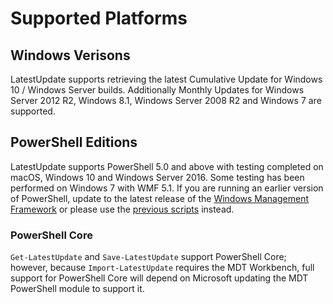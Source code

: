# Supported Platforms

## Windows Verisons

LatestUpdate supports retrieving the latest Cumulative Update for Windows 10 / Windows Server builds. Additionally Monthly Updates for Windows Server 2012 R2, Windows 8.1, Windows Server 2008 R2 and Windows 7 are supported.

## PowerShell Editions

LatestUpdate supports PowerShell 5.0 and above with testing completed on macOS, Windows 10 and Windows Server 2016. Some testing has been performed on Windows 7 with WMF 5.1. If you are running an earlier version of PowerShell, update to the latest release of the [Windows Management Framework](https://docs.microsoft.com/en-us/powershell/wmf/readme) or please use the [previous scripts](https://github.com/aaronparker/MDT/tree/master/Updates) instead.

### PowerShell Core

`Get-LatestUpdate` and `Save-LatestUpdate` support PowerShell Core; however, because `Import-LatestUpdate` requires the MDT Workbench, full support for PowerShell Core will depend on Microsoft updating the MDT PowerShell module to support it.